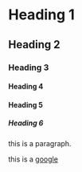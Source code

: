 # Heading 1
## Heading 2
### Heading 3
#### Heading 4
#### Heading 5
##### Heading 6

this is a paragraph.

this is a [google](https://www.google.com)
